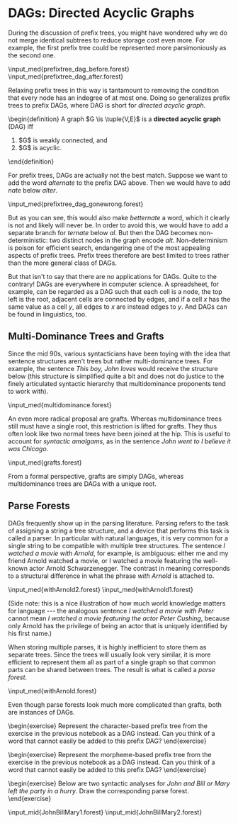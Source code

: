 # DAGs: Directed Acyclic Graphs

During the discussion of prefix trees, you might have wondered why we do not merge identical subtrees to reduce storage cost even more.
For example, the first prefix tree could be represented more parsimoniously as the second one. 

\input_med{prefixtree_dag_before.forest}
\input_med{prefixtree_dag_after.forest}

Relaxing prefix trees in this way is tantamount to removing the condition that every node has an indegree of at most one.
Doing so generalizes prefix trees to prefix DAGs, where DAG is short for *directed acyclic graph*.

\begin{definition}
A graph $G \is \tuple{V,E}$ is a <b>directed acyclic graph</b> (DAG) iff

<ol>
<li>$G$ is weakly connected, and</li>
<li>$G$ is acyclic.</li>
</ol>
\end{definition}

For prefix trees, DAGs are actually not the best match.
Suppose we want to add the word *alternate* to the prefix DAG above.
Then we would have to add *nate* below *alter*.

\input_med{prefixtree_dag_gonewrong.forest}

But as you can see, this would also make *betternate* a word, which it clearly is not and likely will never be.
In order to avoid this, we would have to add a separate branch for *ternate* below *al*.
But then the DAG becomes non-deterministic: two distinct nodes in the graph encode *alt*.
Non-determinism is poison for efficient search, endangering one of the most appealing aspects of prefix trees.
Prefix trees therefore are best limited to trees rather than the more general class of DAGs.

But that isn't to say that there are no applications for DAGs.
Quite to the contrary!
DAGs are everywhere in computer science.
A spreadsheet, for example, can be regarded as a DAG such that each cell is a node, the top left is the root, adjacent cells are connected by edges, and if a cell $x$ has the same value as a cell $y$, all edges to $x$ are instead edges to $y$.
And DAGs can be found in linguistics, too.

## Multi-Dominance Trees and Grafts

Since the mid 90s, various syntacticians have been toying with the idea that sentence structures aren't trees but rather multi-dominance trees.
For example, the sentence *This boy, John loves* would receive the structure below (this structure is simplified quite a bit and does not do justice to the finely articulated syntactic hierarchy that multidominance proponents tend to work with).

\input_med{multidominance.forest}

An even more radical proposal are grafts.
Whereas multidominance trees still must have a single root, this restriction is lifted for grafts.
They thus often look like two normal trees have been joined at the hip.
This is useful to account for *syntactic amalgams*, as in the sentence *John went to I believe it was Chicago*.

\input_med{grafts.forest}

From a formal perspective, grafts are simply DAGs, whereas multidominance trees are DAGs with a unique root.

## Parse Forests

DAGs frequently show up in the parsing literature.
Parsing refers to the task of assigning a string a tree structure, and a device that performs this task is called a parser.
In particular with natural languages, it is very common for a single string to be compatible with multiple tree structures.
The sentence *I watched a movie with Arnold*, for example, is ambiguous: either me and my friend Arnold watched a movie, or I watched a movie featuring the well-known actor Arnold Schwarzenegger. 
The contrast in meaning corresponds to a structural difference in what the phrase *with Arnold* is attached to.

\input_med{withArnold2.forest}
\input_med{withArnold1.forest}

(Side note: this is a nice illustration of how much world knowledge matters for language --- the analogous sentence *I watched a movie with Peter* cannot mean *I watched a movie featuring the actor Peter Cushing*, because only Arnold has the privilege of being an actor that is uniquely identified by his first name.)

When storing multiple parses, it is highly inefficient to store them as separate trees. 
Since the trees will usually look very similar, it is more efficient to represent them all as part of a single graph so that common parts can be shared between trees.
The result is what is called a *parse forest*.

\input_med{withArnold.forest}

Even though parse forests look much more complicated than grafts, both are instances of DAGs.

\begin{exercise}
Represent the character-based prefix tree from the exercise in the previous notebook as a DAG instead.
Can you think of a word that cannot easily be added to this prefix DAG?
\end{exercise}

\begin{exercise}
Represent the morpheme-based prefix tree from the exercise in the previous notebook as a DAG instead.
Can you think of a word that cannot easily be added to this prefix DAG?
\end{exercise}

\begin{exercise}
Below are two syntactic analyses for *John and Bill or Mary left the party in a hurry*.
Draw the corresponding parse forest.
\end{exercise}

\input_mid{JohnBillMary1.forest}
\input_mid{JohnBillMary2.forest}
